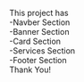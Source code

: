 This project has <br>
-Navber Section <br>
-Banner Section <br>
-Card Section <br>
-Services Section <br>
-Footer Section  <br>
Thank You!

